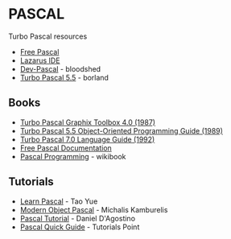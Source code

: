 # PASCAL
Turbo Pascal resources

* [Free Pascal](https://www.freepascal.org/)
* [Lazarus IDE](https://www.lazarus-ide.org/)
* [Dev-Pascal](http://www.bloodshed.net/Dev-Pascal) - bloodshed
* [Turbo Pascal 5.5](https://web.archive.org/web/20040211224332/http://bdn.borland.com/article/0,1410,20803,00.html) - borland


Books
-----

* [Turbo Pascal Graphix Toolbox 4.0 (1987)](http://www.bitsavers.org/pdf/borland/turbo_pascal/Turbo_Pascal_Graphix_Toolbox_Version_4.0_1987.pdf)
* [Turbo Pascal 5.5 Object-Oriented Programming Guide (1989)](https://web.archive.org/web/20031002112622id_/http://bdn.borland.com/article/images/20803/TP_55_OOP_Guide.pdf)
* [Turbo Pascal 7.0 Language Guide (1992)](http://bitsavers.informatik.uni-stuttgart.de/pdf/borland/turbo_pascal/Turbo_Pascal_Version_7.0_Language_Guide_1992.pdf)
* [Free Pascal Documentation](https://www.freepascal.org/docs.html)
* [Pascal Programming](https://en.wikibooks.org/wiki/Pascal_Programming) - wikibook


Tutorials
---------

* [Learn Pascal](https://www.taoyue.com/tutorials/pascal) - Tao Yue
* [Modern Object Pascal](https://castle-engine.io/modern_pascal_introduction.pdf) - Michalis Kamburelis
* [Pascal Tutorial](https://swordsandsoftware.com/pascal.htm) - Daniel D'Agostino
* [Pascal Quick Guide](https://www.tutorialspoint.com/pascal/pascal_quick_guide.htm) - Tutorials Point
